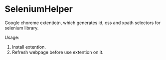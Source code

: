 SeleniumHelper
==============

Google choreme extentiotn, which generates id, css and xpath selectors for selenium library.

Usage:

1. Install extention.
2. Refresh webpage before use extention on it.
